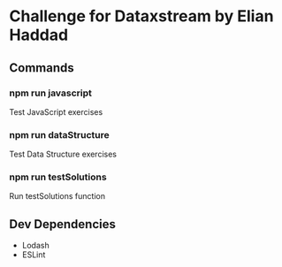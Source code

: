 # Challenge for Dataxstream by Elian Haddad

## Commands

### npm run javascript
Test JavaScript exercises

### npm run dataStructure
Test Data Structure exercises

### npm run testSolutions
Run testSolutions function

## Dev Dependencies

- Lodash
- ESLint